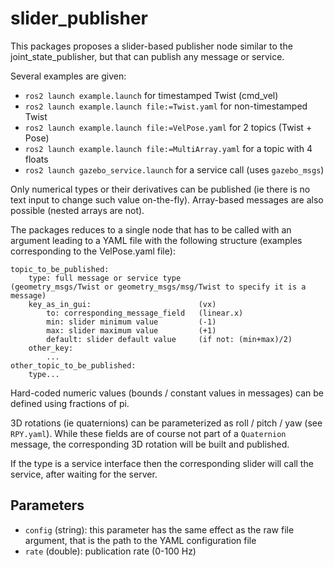 # slider_publisher

This packages proposes a slider-based publisher node similar to the joint_state_publisher, but that can publish any message or service.

Several examples are given:
*   `ros2 launch example.launch` for timestamped Twist (cmd_vel)
*   `ros2 launch example.launch file:=Twist.yaml` for non-timestamped Twist
*   `ros2 launch example.launch file:=VelPose.yaml` for 2 topics (Twist + Pose)
*   `ros2 launch example.launch file:=MultiArray.yaml` for a topic with 4 floats
*   `ros2 launch gazebo_service.launch` for a service call (uses `gazebo_msgs`)

Only numerical types or their derivatives can be published (ie there is no text input to change such value on-the-fly).
Array-based messages are also possible (nested arrays are not).

The packages reduces to a single node that has to be called with an argument leading to a YAML file with the following structure (examples corresponding to the VelPose.yaml file):

    topic_to_be_published:  
        type: full message or service type               (geometry_msgs/Twist or geometry_msgs/msg/Twist to specify it is a message)  
        key_as_in_gui:                        (vx)  
            to: corresponding_message_field   (linear.x)  
            min: slider minimum value         (-1)  
            max: slider maximum value         (+1)  
            default: slider default value     (if not: (min+max)/2)
        other_key:  
            ...
    other_topic_to_be_published:  
        type...

Hard-coded numeric values (bounds / constant values in messages) can be defined using fractions of pi.

3D rotations (ie quaternions) can be parameterized as roll / pitch / yaw (see `RPY.yaml`). While these fields are of course not part of a `Quaternion` message, the corresponding 3D rotation will be built and published.

If the type is a service interface then the corresponding slider will call the service, after waiting for the server.

## Parameters

- `config` (string): this parameter has the same effect as the raw file argument, that is the path to the YAML configuration file
- `rate` (double): publication rate (0-100 Hz)
